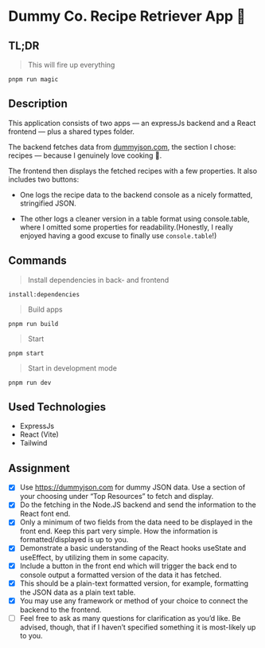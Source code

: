 # Dummy Co. Recipe Retriever App 🥡

## TL;DR

> This will fire up everything

```
pnpm run magic
```

## Description

This application consists of two apps — an expressJs backend and a React frontend — plus a shared types folder.

The backend fetches data from [dummyjson.com](https://dummyjson.com ), the section I chose: recipes — because I genuinely love cooking 🍳.

The frontend then displays the fetched recipes with a few properties. It also includes two buttons:

* One logs the recipe data to the backend console as a nicely formatted, stringified JSON.

* The other logs a cleaner version in a table format using console.table, where I omitted some properties for readability.(Honestly, I really enjoyed having a good excuse to finally use `console.table`!)


 
## Commands

> Install dependencies in back- and frontend

```
install:dependencies
```

> Build apps

```
pnpm run build
```

> Start

```
pnpm start
```

> Start in development mode

```
pnpm run dev
```

## Used Technologies

- ExpressJs
- React (Vite)
- Tailwind

## Assignment

- [x] Use https://dummyjson.com for dummy JSON data. Use a section of your choosing under “Top Resources” to fetch and display.
- [x] Do the fetching in the Node.JS backend and send the information to the React font end.
- [x] Only a minimum of two fields from the data need to be displayed in the front end. Keep this part very simple. How the information is formatted/displayed is up to you.
- [x] Demonstrate a basic understanding of the React hooks useState and useEffect, by utilizing them in some capacity.
- [x] Include a button in the front end which will trigger the back end to console output a formatted version of the data it has fetched.
- [x] This should be a plain-text formatted version, for example, formatting the JSON data as a plain text table.
- [x] You may use any framework or method of your choice to connect the backend to the frontend.
- [ ] Feel free to ask as many questions for clarification as you’d like. Be advised, though, that if I haven’t specified something it is most-likely up to you.
